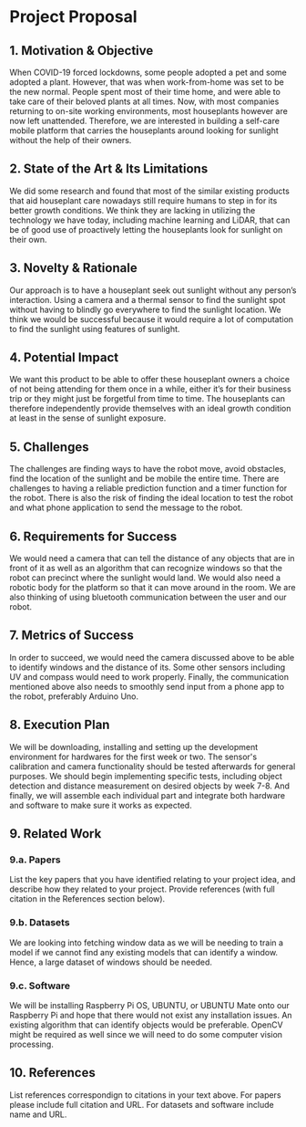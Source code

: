 # Project Proposal

## 1. Motivation & Objective
When COVID-19 forced lockdowns, some people adopted a pet and some adopted a plant. However, that was when work-from-home was set to be the new normal. People spent most of their time home, and were able to take care of their beloved plants at all times. Now, with most companies returning to on-site working environments, most houseplants however are now left unattended. Therefore, we are interested in building a self-care mobile platform that carries the houseplants around looking for sunlight without the help of their owners.

## 2. State of the Art & Its Limitations

We did some research and found that most of the similar existing products that aid houseplant care nowadays still require humans to step in for its better growth conditions. We think they are lacking in utilizing the technology we have today, including machine learning and LiDAR, that can be of good use of proactively letting the houseplants look for sunlight on their own.

## 3. Novelty & Rationale

Our approach is to have a houseplant seek out sunlight without any person’s interaction. Using a camera and a thermal sensor to find the sunlight spot without having to blindly go everywhere to find the sunlight location. We think we would be successful because it would require a lot of computation to find the sunlight using features of sunlight.

## 4. Potential Impact

We want this product to be able to offer these houseplant owners a choice of not being attending for them once in a while, either it’s for their business trip or they might just be forgetful from time to time. The houseplants can therefore independently provide themselves with an ideal growth condition at least in the sense of sunlight exposure.

## 5. Challenges

The challenges are finding ways to have the robot move, avoid obstacles, find the location of the sunlight and be mobile the entire time. There are challenges to having a reliable prediction function and a timer function for the robot. There is also the risk of finding the ideal location to test the robot and what phone application to send the message to the robot.

## 6. Requirements for Success

We would need a camera that can tell the distance of any objects that are in front of it as well as an algorithm that can recognize windows so that the robot can precinct where the sunlight would land. We would also need a robotic body for the platform so that it can move around in the room. We are also thinking of using bluetooth communication between the user and our robot. 

## 7. Metrics of Success

In order to succeed, we would need the camera discussed above to be able to identify windows and the distance of its. Some other sensors including UV and compass would need to work properly. Finally, the communication mentioned above also needs to smoothly send input from a phone app to the robot, preferably Arduino Uno.

## 8. Execution Plan

We will be downloading, installing and setting up the development environment for hardwares for the first week or two. The sensor's calibration and camera functionality should be tested afterwards for general purposes. We should begin implementing specific tests, including object detection and distance measurement on desired objects by week 7-8. And finally, we will assemble each individual part and integrate both hardware and software to make sure it works as expected.

## 9. Related Work

### 9.a. Papers

List the key papers that you have identified relating to your project idea, and describe how they related to your project. Provide references (with full citation in the References section below).

### 9.b. Datasets

We are looking into fetching window data as we will be needing to train a model if we cannot find any existing models that can identify a window. Hence, a large dataset of windows should be needed.

### 9.c. Software

We will be installing Raspberry Pi OS, UBUNTU, or UBUNTU Mate onto our Raspberry Pi and hope that there would not exist any installation issues. An existing algorithm that can identify objects would be preferable. OpenCV might be required as well since we will need to do some computer vision processing. 

## 10. References

List references correspondign to citations in your text above. For papers please include full citation and URL. For datasets and software include name and URL.
